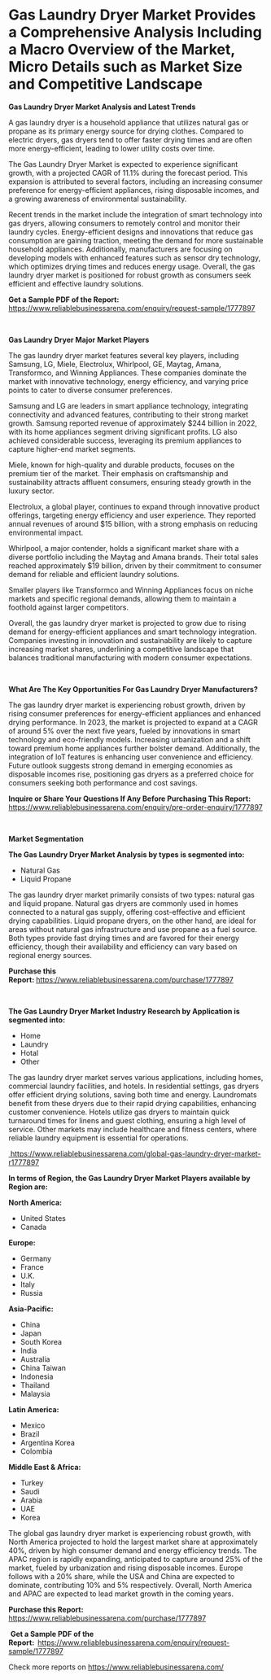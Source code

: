 <p><h1>Gas Laundry Dryer Market Provides a Comprehensive Analysis Including a Macro Overview of the Market, Micro Details such as Market Size and Competitive Landscape</h1></p><p><strong>Gas Laundry Dryer Market Analysis and Latest Trends</strong></p>
<p><p>A gas laundry dryer is a household appliance that utilizes natural gas or propane as its primary energy source for drying clothes. Compared to electric dryers, gas dryers tend to offer faster drying times and are often more energy-efficient, leading to lower utility costs over time. </p><p>The Gas Laundry Dryer Market is expected to experience significant growth, with a projected CAGR of 11.1% during the forecast period. This expansion is attributed to several factors, including an increasing consumer preference for energy-efficient appliances, rising disposable incomes, and a growing awareness of environmental sustainability. </p><p>Recent trends in the market include the integration of smart technology into gas dryers, allowing consumers to remotely control and monitor their laundry cycles. Energy-efficient designs and innovations that reduce gas consumption are gaining traction, meeting the demand for more sustainable household appliances. Additionally, manufacturers are focusing on developing models with enhanced features such as sensor dry technology, which optimizes drying times and reduces energy usage. Overall, the gas laundry dryer market is positioned for robust growth as consumers seek efficient and effective laundry solutions.</p></p>
<p><strong>Get a Sample PDF of the Report:&nbsp;</strong> <a href="https://www.reliablebusinessarena.com/enquiry/request-sample/1777897?utm_campaign=2231&utm_medium=2&utm_source=Github&utm_content=ia&utm_term=07022025&utm_id=gas-laundry-dryer">https://www.reliablebusinessarena.com/enquiry/request-sample/1777897</a></p>
<p>&nbsp;</p>
<p><strong>Gas Laundry Dryer Major Market Players</strong></p>
<p><p>The gas laundry dryer market features several key players, including Samsung, LG, Miele, Electrolux, Whirlpool, GE, Maytag, Amana, Transformco, and Winning Appliances. These companies dominate the market with innovative technology, energy efficiency, and varying price points to cater to diverse consumer preferences.</p><p>Samsung and LG are leaders in smart appliance technology, integrating connectivity and advanced features, contributing to their strong market growth. Samsung reported revenue of approximately $244 billion in 2022, with its home appliances segment driving significant profits. LG also achieved considerable success, leveraging its premium appliances to capture higher-end market segments.</p><p>Miele, known for high-quality and durable products, focuses on the premium tier of the market. Their emphasis on craftsmanship and sustainability attracts affluent consumers, ensuring steady growth in the luxury sector.</p><p>Electrolux, a global player, continues to expand through innovative product offerings, targeting energy efficiency and user experience. They reported annual revenues of around $15 billion, with a strong emphasis on reducing environmental impact.</p><p>Whirlpool, a major contender, holds a significant market share with a diverse portfolio including the Maytag and Amana brands. Their total sales reached approximately $19 billion, driven by their commitment to consumer demand for reliable and efficient laundry solutions.</p><p>Smaller players like Transformco and Winning Appliances focus on niche markets and specific regional demands, allowing them to maintain a foothold against larger competitors.</p><p>Overall, the gas laundry dryer market is projected to grow due to rising demand for energy-efficient appliances and smart technology integration. Companies investing in innovation and sustainability are likely to capture increasing market shares, underlining a competitive landscape that balances traditional manufacturing with modern consumer expectations.</p></p>
<p>&nbsp;</p>
<p><strong>What Are The Key Opportunities For Gas Laundry Dryer Manufacturers?</strong></p>
<p><p>The gas laundry dryer market is experiencing robust growth, driven by rising consumer preferences for energy-efficient appliances and enhanced drying performance. In 2023, the market is projected to expand at a CAGR of around 5% over the next five years, fueled by innovations in smart technology and eco-friendly models. Increasing urbanization and a shift toward premium home appliances further bolster demand. Additionally, the integration of IoT features is enhancing user convenience and efficiency. Future outlook suggests strong demand in emerging economies as disposable incomes rise, positioning gas dryers as a preferred choice for consumers seeking both performance and cost savings.</p></p>
<p><strong>Inquire or Share Your Questions If Any Before Purchasing This Report:</strong> <a href="https://www.reliablebusinessarena.com/enquiry/pre-order-enquiry/1777897?utm_campaign=2231&utm_medium=2&utm_source=Github&utm_content=ia&utm_term=07022025&utm_id=gas-laundry-dryer">https://www.reliablebusinessarena.com/enquiry/pre-order-enquiry/1777897</a></p>
<p>&nbsp;</p>
<p><strong>Market Segmentation</strong></p>
<p><strong>The Gas Laundry Dryer Market Analysis by types is segmented into:</strong></p>
<p><ul><li>Natural Gas</li><li>Liquid Propane</li></ul></p>
<p><p>The gas laundry dryer market primarily consists of two types: natural gas and liquid propane. Natural gas dryers are commonly used in homes connected to a natural gas supply, offering cost-effective and efficient drying capabilities. Liquid propane dryers, on the other hand, are ideal for areas without natural gas infrastructure and use propane as a fuel source. Both types provide fast drying times and are favored for their energy efficiency, though their availability and efficiency can vary based on regional energy sources.</p></p>
<p><strong>Purchase this Report:&nbsp;</strong><a href="https://www.reliablebusinessarena.com/purchase/1777897?utm_campaign=2231&utm_medium=2&utm_source=Github&utm_content=ia&utm_term=07022025&utm_id=gas-laundry-dryer">https://www.reliablebusinessarena.com/purchase/1777897</a></p>
<p>&nbsp;</p>
<p><strong>The Gas Laundry Dryer Market Industry Research by Application is segmented into:</strong></p>
<p><ul><li>Home</li><li>Laundry</li><li>Hotal</li><li>Other</li></ul></p>
<p><p>The gas laundry dryer market serves various applications, including homes, commercial laundry facilities, and hotels. In residential settings, gas dryers offer efficient drying solutions, saving both time and energy. Laundromats benefit from these dryers due to their rapid drying capabilities, enhancing customer convenience. Hotels utilize gas dryers to maintain quick turnaround times for linens and guest clothing, ensuring a high level of service. Other markets may include healthcare and fitness centers, where reliable laundry equipment is essential for operations.</p></p>
<p><a href="https://www.reliablebusinessarena.com/global-gas-laundry-dryer-market-r1777897?utm_campaign=2231&utm_medium=2&utm_source=Github&utm_content=ia&utm_term=07022025&utm_id=gas-laundry-dryer">&nbsp;https://www.reliablebusinessarena.com/global-gas-laundry-dryer-market-r1777897</a></p>
<p><strong>In terms of Region, the Gas Laundry Dryer Market Players available by Region are:</strong></p>
<p>
    <p> <strong> North America: </strong>
        <ul>
            <li>United States</li>
            <li>Canada</li>
        </ul>
        </p> 
    <p> <strong> Europe: </strong>
        <ul>
            <li>Germany</li>
            <li>France</li>
            <li>U.K.</li>
            <li>Italy</li>
            <li>Russia</li>
        </ul>
        </p> 
    <p> <strong> Asia-Pacific: </strong>
        <ul>
            <li>China</li>
            <li>Japan</li>
            <li>South Korea</li>
            <li>India</li>
            <li>Australia</li>
            <li>China Taiwan</li>
            <li>Indonesia</li>
            <li>Thailand</li>
            <li>Malaysia</li>
        </ul>
        </p> 
    <p> <strong> Latin America: </strong>
        <ul>
            <li>Mexico</li>
            <li>Brazil</li>
            <li>Argentina Korea</li>
            <li>Colombia</li>
        </ul>
        </p> 
    <p> <strong> Middle East & Africa: </strong>
        <ul>
            <li>Turkey</li>
            <li>Saudi</li>
            <li>Arabia</li>
            <li>UAE</li>
            <li>Korea</li>
        </ul>
    </p>
    </p>
<p><p>The global gas laundry dryer market is experiencing robust growth, with North America projected to hold the largest market share at approximately 40%, driven by high consumer demand and energy efficiency trends. The APAC region is rapidly expanding, anticipated to capture around 25% of the market, fueled by urbanization and rising disposable incomes. Europe follows with a 20% share, while the USA and China are expected to dominate, contributing 10% and 5% respectively. Overall, North America and APAC are expected to lead market growth in the coming years.</p></p>
<p><strong>Purchase this Report: </strong><a href="https://www.reliablebusinessarena.com/purchase/1777897?utm_campaign=2231&utm_medium=2&utm_source=Github&utm_content=ia&utm_term=07022025&utm_id=gas-laundry-dryer">https://www.reliablebusinessarena.com/purchase/1777897</a></p>
<p>&nbsp;<strong>Get a Sample PDF of the Report:&nbsp;&nbsp;</strong><a href="https://www.reliablebusinessarena.com/enquiry/request-sample/1777897?utm_campaign=2231&utm_medium=2&utm_source=Github&utm_content=ia&utm_term=07022025&utm_id=gas-laundry-dryer">https://www.reliablebusinessarena.com/enquiry/request-sample/1777897</a></p>
<p><strong></strong></p>
<p>Check more reports on <a href="https://www.reliablebusinessarena.com/?utm_campaign=2231&utm_medium=2&utm_source=Github&utm_content=ia&utm_term=07022025&utm_id=gas-laundry-dryer">https://www.reliablebusinessarena.com/</a></p>